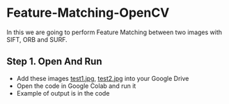 # Feature-Matching-OpenCV
In this we are going to perform Feature Matching between two images with SIFT, ORB and SURF.

Step 1. Open And Run
---------------------------------
* Add these images [test1.jpg](https://github.com/Shubham0Rajput/Feature-Matching-OpenCV/blob/master/test1.jpg), [test2.jpg](https://github.com/Shubham0Rajput/Feature-Matching-OpenCV/blob/master/test2.jpg) into your Google Drive
* Open the code in Google Colab and run it 
* Example of output is in the code
